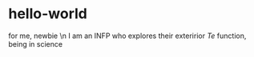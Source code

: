 # hello-world
for me, newbie \n
I am an INFP who explores their exteririor *Te* function, being in science 
